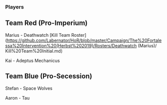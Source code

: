 ### Players

## Team Red (Pro-Imperium)

Marius - Deathwatch
[Kill Team Roster](https://github.com/Labernator/HoR/blob/master/Campaign/The%20Fortalessa%20Intervention%20(Herbst%202019)/Rosters/Deathwatch (Marius)/ Kill%20Team%20Initial.md)

Kai - Adeptus Mechanicus

## Team Blue (Pro-Secession)

Stefan - Space Wolves

Aaron - Tau
